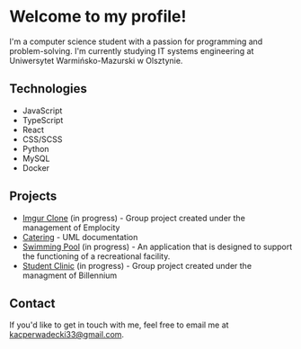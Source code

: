 # Welcome to my profile!

I'm a computer science student with a passion for programming and problem-solving. I'm currently studying IT systems engineering at Uniwersytet Warmińsko-Mazurski w Olsztynie.

## Technologies

- JavaScript
- TypeScript
- React
- CSS/SCSS
- Python
- MySQL
- Docker

## Projects

- <a href="https://github.com/Vex0on/ICC_Imgur_clone">Imgur Clone</a> (in progress) - Group project created under the management of Emplocity
- <a href="https://github.com/kacperwadecki/uml-catering_information_system_project">Catering</a> - UML documentation
- <a href="https://github.com/Vex0on/ICC_15_00">Swimming Pool</a> (in progress) - An application that is designed to support the functioning of a recreational facility. 
- <a href="https://github.com/Vex0on/ICC_Student_Clinic">Student Clinic</a> (in progress) - Group project created under the managment of Billennium

## Contact

If you'd like to get in touch with me, feel free to email me at kacperwadecki33@gmail.com.
